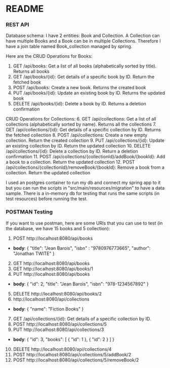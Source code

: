 # README

### REST API

Database schema:
I have 2 entities: Book and Collection. A 
Collection can have multiple Books and a Book can be in multiple Collections. Therefore I have a join table named Book_collection managed by spring.


Here are the CRUD Operations for Books:

1. GET /api/books: Get a list of all books (alphabetically sorted by title). Returns all books
2. GET /api/books/{id}: Get details of a specific book by ID. Return the fetched book
2. POST /api/books: Create a new book. Returns the created book
4. PUT /api/books/{id}: Update an existing book by ID. Returns the updated book
5. DELETE /api/books/{id}: Delete a book by ID. Returns a deletion confirmation

CRUD Operations for Collections:
6. GET /api/collections: Get a list of all collections (alphabetically sorted by name). Returns all the collections
7. GET /api/collections/{id}: Get details of a specific collection by ID. Returns the fetched collection
8. POST /api/collections: Create a new empty collection. Return the created collection
9. PUT /api/collections/{id}: Update an existing collection by ID. Return the updated collection
10. DELETE /api/collections/{id}: Delete a collection by ID. Return a deletion confirmation
11. POST /api/collections/{collectionId}/addBook/{bookId}: Add a book to a collection. Return the updated collection
12. POST /api/collections/{collectionId}/removeBook/{bookId}: Remove a book from a collection. Return the updated collection


I used an postgres container to run my db and connect my spring app to it but you can run the scripts in "src/main/resources/migration" to have a data sample.
There is a in-memory db for testing that runs the same scripts (in test resources) before running the test.


### POSTMAN Testing

If you want to use postman, here are some URIs that you can use to test (in the database, we have 15 books and 5 collection):

1. POST http://localhost:8080/api/books <br>
 
* **body**: { "title": "Jean Barois", "isbn" : "9780976773665", "author": "Jonathan TWITE" }

2. GET http://localhost:8080/api/books
3. GET http://localhost:8080/api/books/1
4. PUT http://localhost:8080/api/books
* **body**: {
  "id": 2,
  "title": "Jean Barois",
  "isbn": "978-1234567892"
  }
5. DELETE http://localhost:8080/api/books/2
6. http://localhost:8080/api/collections
* **body**: {
  "name": "Fiction Books"
  }
7. GET /api/collections/{id}: Get details of a specific collection by ID.
8. POST http://localhost:8080/api/collections/5
9. PUT http://localhost:8080/api/collections/3
* **body**: {
  "id": 3,
  "books": [
  {
  "id": 1
  },
  {
  "id": 2
  }
  ]
  }
10. DELETE http://localhost:8080/api/collections/4
11. POST http://localhost:8080/api/collections/5/addBook/2
12. POST http://localhost:8080/api/collections/5/removeBook/2
